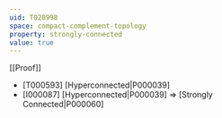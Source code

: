 ```yaml
---
uid: T020998
space: compact-complement-topology
property: strongly-connected
value: true
---
```

[[Proof]]

* [T000593] [Hyperconnected|P000039]
* [I000087] [Hyperconnected|P000039] => [Strongly Connected|P000060]

